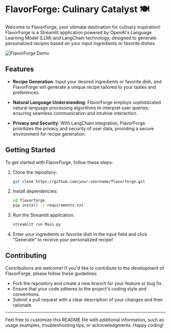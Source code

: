 # FlavorForge: Culinary Catalyst 🍽️

Welcome to FlavorForge, your ultimate destination for culinary inspiration! FlavorForge is a Streamlit application powered by OpenAI's Language Learning Model (LLM) and LangChain technology, designed to generate personalized recipes based on your input ingredients or favorite dishes.

![FlavorForge Demo](https://media1.tenor.com/m/aeDvGql7fPMAAAAC/patrick-eat.gif)

## Features

- **Recipe Generation**: Input your desired ingredients or favorite dish, and FlavorForge will generate a unique recipe tailored to your tastes and preferences.
  
- **Natural Language Understanding**: FlavorForge employs sophisticated natural language processing algorithms to interpret user queries, ensuring seamless communication and intuitive interaction.

- **Privacy and Security**: With LangChain integration, FlavorForge prioritizes the privacy and security of user data, providing a secure environment for recipe generation.

## Getting Started

To get started with FlavorForge, follow these steps:

1. Clone the repository:

    ```bash
    git clone https://github.com/your-username/flavorforge.git
    ```

2. Install dependencies:

    ```bash
    cd flavorforge
    pip install -r requirements.txt
    ```

3. Run the Streamlit application:

    ```bash
    streamlit run Main.py
    ```

4. Enter your ingredients or favorite dish in the input field and click "Generate" to receive your personalized recipe!

## Contributing

Contributions are welcome! If you'd like to contribute to the development of FlavorForge, please follow these guidelines:

- Fork the repository and create a new branch for your feature or bug fix.
- Ensure that your code adheres to the project's coding style and conventions.
- Submit a pull request with a clear description of your changes and their rationale.


---

Feel free to customize this README file with additional information, such as usage examples, troubleshooting tips, or acknowledgments. Happy coding!
